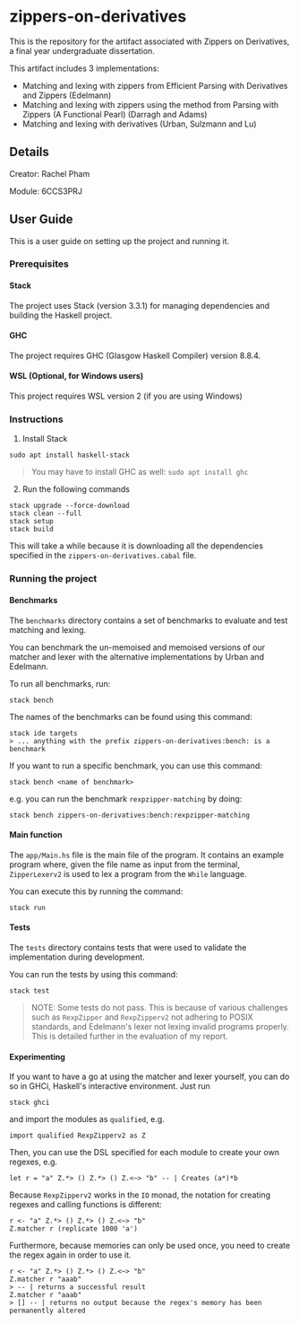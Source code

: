 # zippers-on-derivatives
This is the repository for the artifact associated with Zippers on Derivatives, a final year undergraduate dissertation.

This artifact includes 3 implementations:
- Matching and lexing with zippers from Efficient Parsing with Derivatives and Zippers (Edelmann)
- Matching and lexing with zippers using the method from Parsing with Zippers (A Functional Pearl) (Darragh and Adams)
- Matching and lexing with derivatives (Urban, Sulzmann and Lu)

## Details
Creator: Rachel Pham

Module: 6CCS3PRJ

## User Guide
This is a user guide on setting up the project and running it.

### Prerequisites
#### Stack
The project uses Stack (version 3.3.1) for managing dependencies and building the Haskell project.
#### GHC
The project requires GHC (Glasgow Haskell Compiler) version 8.8.4.
#### WSL (Optional, for Windows users)
This project requires WSL version 2 (if you are using Windows)

### Instructions
1. Install Stack
```
sudo apt install haskell-stack
```
> You may have to install GHC as well: `sudo apt install ghc`

2. Run the following commands
```
stack upgrade --force-download
stack clean --full
stack setup
stack build
```
This will take a while because it is downloading all the dependencies specified in the `zippers-on-derivatives.cabal` file.

### Running the project
#### Benchmarks
The `benchmarks` directory contains a set of benchmarks to evaluate and test matching and lexing.

You can benchmark the un-memoised and memoised versions of our matcher and lexer with the alternative implementations by Urban and Edelmann.

To run all benchmarks, run:
```
stack bench
```

The names of the benchmarks can be found using this command:
```
stack ide targets
> ... anything with the prefix zippers-on-derivatives:bench: is a benchmark
```

If you want to run a specific benchmark, you can use this command:
```
stack bench <name of benchmark>
```
e.g. you can run the benchmark `rexpzipper-matching` by doing:
```
stack bench zippers-on-derivatives:bench:rexpzipper-matching
```

#### Main function
The `app/Main.hs` file is the main file of the program. It contains an example program where, given the file name as input from the terminal, `ZipperLexerv2` is used to lex a program from the `While` language.

You can execute this by running the command:
```
stack run
```

#### Tests
The `tests` directory contains tests that were used to validate the implementation during development.

You can run the tests by using this command:
```
stack test
```
> NOTE: Some tests do not pass. This is because of various challenges such as `RexpZipper` and `RexpZipperv2` not adhering to POSIX standards, and Edelmann's lexer not lexing invalid programs properly. This is detailed further in the evaluation of my report.

#### Experimenting
If you want to have a go at using the matcher and lexer yourself, you can do so in GHCi, Haskell's interactive environment.
Just run
```
stack ghci
```
and import the modules as `qualified`, e.g.
```
import qualified RexpZipperv2 as Z
```

Then, you can use the DSL specified for each module to create your own regexes, e.g.
```
let r = "a" Z.*> () Z.*> () Z.<~> "b" -- | Creates (a*)*b 
```

Because `RexpZipperv2` works in the `IO` monad, the notation for creating regexes and calling functions is different:
```
r <- "a" Z.*> () Z.*> () Z.<~> "b"
Z.matcher r (replicate 1000 'a')
```
Furthermore, because memories can only be used once, you need to create the regex again in order to use it.
```
r <- "a" Z.*> () Z.*> () Z.<~> "b"
Z.matcher r "aaab"
> -- | returns a successful result
Z.matcher r "aaab"
> [] -- | returns no output because the regex's memory has been permanently altered 
```
